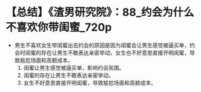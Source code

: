 # 【总结】《渣男研究院》：88_约会为什么不喜欢你带闺蜜_720p

-   男生不喜欢女生带闺蜜出去约会的原因是因为闺蜜会让男生感觉被逼买单，约会时闺蜜的存在让男生不敢表达亲密举动，女生也不好意思直接开明闺蜜，导致尴尬场面和高额成本。 
    1.  闺蜜让男生感觉被逼买单，影响约会氛围。
    2.  闺蜜的存在让男生不敢表达亲密举动。
    3.  女生不好意思直接开明闺蜜，导致尴尬场面和高额成本。